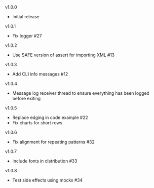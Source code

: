 v1.0.0
* Initial release

v1.0.1
* Fix logger #27

v1.0.2
* Use SAFE version of assert for importing XML #13

v1.0.3
* Add CLI info messages #12

v1.0.4
* Message log receiver thread to ensure everything has been logged before exiting

v1.0.5
* Replace edging in code example #22
* Fix charts for short rows

v1.0.6
* Fix alignment for repeating patterns #32

v1.0.7
* Include fonts in distribution #33

v1.0.8
* Test side effects using mocks #34
